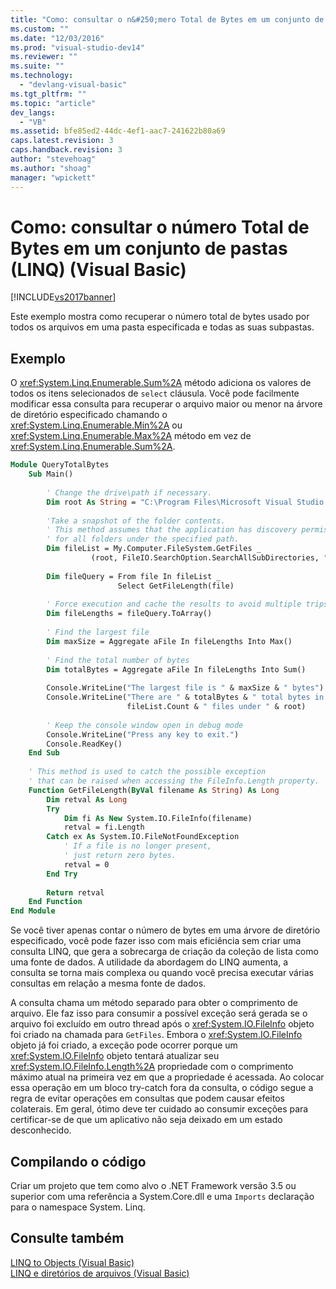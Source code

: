 ```yaml
---
title: "Como: consultar o n&#250;mero Total de Bytes em um conjunto de pastas (LINQ) (Visual Basic) | Microsoft Docs"
ms.custom: ""
ms.date: "12/03/2016"
ms.prod: "visual-studio-dev14"
ms.reviewer: ""
ms.suite: ""
ms.technology: 
  - "devlang-visual-basic"
ms.tgt_pltfrm: ""
ms.topic: "article"
dev_langs: 
  - "VB"
ms.assetid: bfe85ed2-44dc-4ef1-aac7-241622b80a69
caps.latest.revision: 3
caps.handback.revision: 3
author: "stevehoag"
ms.author: "shoag"
manager: "wpickett"
---
```

# Como: consultar o n&#250;mero Total de Bytes em um conjunto de pastas (LINQ) (Visual Basic)
[!INCLUDE[vs2017banner](../../../../csharp/includes/vs2017banner.md)]

Este exemplo mostra como recuperar o número total de bytes usado por todos os arquivos em uma pasta especificada e todas as suas subpastas.  
  
## Exemplo  
 O <xref:System.Linq.Enumerable.Sum%2A> método adiciona os valores de todos os itens selecionados de `select` cláusula. Você pode facilmente modificar essa consulta para recuperar o arquivo maior ou menor na árvore de diretório especificado chamando o <xref:System.Linq.Enumerable.Min%2A> ou <xref:System.Linq.Enumerable.Max%2A> método em vez de <xref:System.Linq.Enumerable.Sum%2A>.  
  
```vb  
Module QueryTotalBytes  
    Sub Main()  
  
        ' Change the drive\path if necessary.  
        Dim root As String = "C:\Program Files\Microsoft Visual Studio 9.0\VB"  
  
        'Take a snapshot of the folder contents.  
        ' This method assumes that the application has discovery permissions  
        ' for all folders under the specified path.  
        Dim fileList = My.Computer.FileSystem.GetFiles _  
                  (root, FileIO.SearchOption.SearchAllSubDirectories, "*.*")  
  
        Dim fileQuery = From file In fileList _  
                        Select GetFileLength(file)  
  
        ' Force execution and cache the results to avoid multiple trips to the file system.  
        Dim fileLengths = fileQuery.ToArray()  
  
        ' Find the largest file  
        Dim maxSize = Aggregate aFile In fileLengths Into Max()  
  
        ' Find the total number of bytes  
        Dim totalBytes = Aggregate aFile In fileLengths Into Sum()  
  
        Console.WriteLine("The largest file is " & maxSize & " bytes")  
        Console.WriteLine("There are " & totalBytes & " total bytes in " & _  
                          fileList.Count & " files under " & root)  
  
        ' Keep the console window open in debug mode  
        Console.WriteLine("Press any key to exit.")  
        Console.ReadKey()  
    End Sub  
  
    ' This method is used to catch the possible exception  
    ' that can be raised when accessing the FileInfo.Length property.  
    Function GetFileLength(ByVal filename As String) As Long  
        Dim retval As Long  
        Try  
            Dim fi As New System.IO.FileInfo(filename)  
            retval = fi.Length  
        Catch ex As System.IO.FileNotFoundException  
            ' If a file is no longer present,  
            ' just return zero bytes.   
            retval = 0  
        End Try  
  
        Return retval  
    End Function  
End Module  
```  
  
 Se você tiver apenas contar o número de bytes em uma árvore de diretório especificado, você pode fazer isso com mais eficiência sem criar uma consulta LINQ, que gera a sobrecarga de criação da coleção de lista como uma fonte de dados. A utilidade da abordagem do LINQ aumenta, a consulta se torna mais complexa ou quando você precisa executar várias consultas em relação a mesma fonte de dados.  
  
 A consulta chama um método separado para obter o comprimento de arquivo. Ele faz isso para consumir a possível exceção será gerada se o arquivo foi excluído em outro thread após o <xref:System.IO.FileInfo> objeto foi criado na chamada para `GetFiles`. Embora o <xref:System.IO.FileInfo> objeto já foi criado, a exceção pode ocorrer porque um <xref:System.IO.FileInfo> objeto tentará atualizar seu <xref:System.IO.FileInfo.Length%2A> propriedade com o comprimento máximo atual na primeira vez em que a propriedade é acessada. Ao colocar essa operação em um bloco try\-catch fora da consulta, o código segue a regra de evitar operações em consultas que podem causar efeitos colaterais. Em geral, ótimo deve ter cuidado ao consumir exceções para certificar\-se de que um aplicativo não seja deixado em um estado desconhecido.  
  
## Compilando o código  
 Criar um projeto que tem como alvo o .NET Framework versão 3.5 ou superior com uma referência a System.Core.dll e uma `Imports` declaração para o namespace System. Linq.  
  
## Consulte também  
 [LINQ to Objects \(Visual Basic\)](../../../../visual-basic/programming-guide/concepts/linq/linq-to-objects.md)   
 [LINQ e diretórios de arquivos \(Visual Basic\)](../../../../visual-basic/programming-guide/concepts/linq/linq-and-file-directories.md)